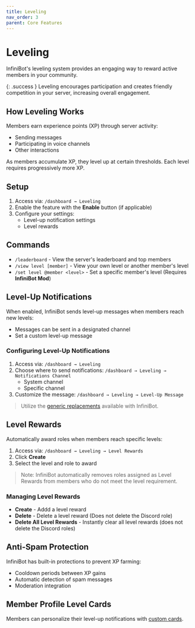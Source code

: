 ```yaml
---
title: Leveling
nav_order: 3
parent: Core Features
---
```


# Leveling

InfiniBot's leveling system provides an engaging way to reward active members in your community.

{: .success }
Leveling encourages participation and creates friendly competition in your server, increasing overall engagement.

## How Leveling Works

Members earn experience points (XP) through server activity:
- Sending messages
- Participating in voice channels
- Other interactions

As members accumulate XP, they level up at certain thresholds. Each level requires progressively more XP.

## Setup

1. Access via: `/dashboard → Leveling`
2. Enable the feature with the **Enable** button (if applicable)
3. Configure your settings:
   - Level-up notification settings
   - Level rewards

## Commands

- `/leaderboard` - View the server's leaderboard and top members
- `/view level [member]` - View your own level or another member's level
- `/set level @member <level>` - Set a specific member's level (Requires **InfiniBot Mod**)

## Level-Up Notifications

When enabled, InfiniBot sends level-up messages when members reach new levels:
- Messages can be sent in a designated channel
- Set a custom level-up message

### Configuring Level-Up Notifications

1. Access via: `/dashboard → Leveling`
2. Choose where to send notifications: `/dashboard → Leveling → Notifications Channel`
   - System channel
   - Specific channel
3. Customize the message: `/dashboard → Leveling → Level-Up Message`
> Utilize the [generic replacements](../messaging/Generic-Replacements.md) available with InfiniBot.

## Level Rewards

Automatically award roles when members reach specific levels:

1. Access via: `/dashboard → Leveling → Level Rewards`
2. Click **Create**
3. Select the level and role to award
> Note: InfiniBot automatically removes roles assigned as Level Rewards from members who do not meet the level requirement.

### Managing Level Rewards

- **Create** - Addd a level reward
- **Delete** - Delete a level reward (Does not delete the Discord role)
- **Delete All Level Rewards** - Instantly clear all level rewards (does not delete the Discord roles)

## Anti-Spam Protection

InfiniBot has built-in protections to prevent XP farming:
- Cooldown periods between XP gains
- Automatic detection of spam messages
- Moderation integration

## Member Profile Level Cards

Members can personalize their level-up notifications with [custom cards](./Profile.md#level-up-card).
